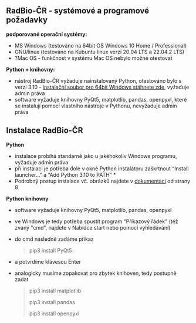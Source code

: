 
## RadBio-ČR - systémové a programové požadavky

**podporované operační systémy:**
- MS Windows (testováno na 64bit OS Windows 10 Home / Professional)
- GNU/linux (testováno na Kubuntu linux verzí 20.04 LTS a 22.04.2 LTS)
- ?Mac OS - funkčnost v systému Mac OS nebylo možné otestovat

**Python + knihovny:**
- nástroj RadBio-ČR vyžaduje nainstalovaný Python, otestováno bylo s verzí 3.10 - [instalační soubor pro 64bit Windows stáhnete zde](https://www.python.org/ftp/python/3.10.1/python-3.10.1-amd64.exe), vyžaduje admin práva
- software vyžaduje knihovny PyQt5, matplotlib, pandas, openpyxl, které se instalují pomocí vlastního nástroje v Pythonu, nevyžaduje admin práva

## Instalace RadBio-ČR

**Python**
- instalace probíhá standarně jako u jakéhokoliv Windows programu,  vyžaduje admin práva
- při instalaci je potřeba dole v okně Python instalátoru zaškrtnout “Install launcher...” a “Add Python 3.10 to PATH” *
- Podrobný postup instalace vč. obrázků najdete v [dokumentaci](https://github.com/juhele/RadBio/blob/main/RadBio%20-%20Dokumentace%20k%20SW%20-%20k%2030.1.23.pdf) od strany 8 

**Python knihovny**
- software vyžaduje knihovny PyQt5, matplotlib, pandas, openpyxl
- ve Windows je tedy potřeba spustit program "Příkazový řádek" (též zvaný "cmd", najdete v Nabídce start nebo pomocí vyhledávání)
- do cmd následně zadáme příkaz 
       
    > pip3 install PyQt5 

- a potvrdíme klávesou Enter
- analogicky musíme zopakovat pro zbytek knihoven, tedy postupně zadat

    > pip3 install matplotlib
    > 
    > pip3 install pandas
    > 
    > pip3 install openpyxl
